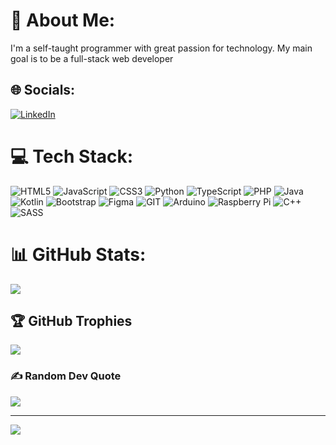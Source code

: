 # 💫 About Me:

I'm a self-taught programmer with great passion for technology. My main goal is to be a full-stack web developer

## 🌐 Socials:

[![LinkedIn](https://img.shields.io/badge/LinkedIn-%230077B5.svg?logo=linkedin&logoColor=white)](https://www.linkedin.com/in/antonio-aguirre-flores-1494031ba)

# 💻 Tech Stack:

![HTML5](https://img.shields.io/badge/html5-%23E34F26.svg?style=for-the-badge&logo=html5&logoColor=white)
![JavaScript](https://img.shields.io/badge/javascript-%23323330.svg?style=for-the-badge&logo=javascript&logoColor=%23F7DF1E)
![CSS3](https://img.shields.io/badge/css3-%231572B6.svg?style=for-the-badge&logo=css3&logoColor=white)
![Python](https://img.shields.io/badge/python-3670A0?style=for-the-badge&logo=python&logoColor=ffdd54)
![TypeScript](https://img.shields.io/badge/typescript-%23007ACC.svg?style=for-the-badge&logo=typescript&logoColor=white)
![PHP](https://img.shields.io/badge/php-%23777BB4.svg?style=for-the-badge&logo=php&logoColor=white)
![Java](https://img.shields.io/badge/java-%23ED8B00.svg?style=for-the-badge&logo=openjdk&logoColor=white)
![Kotlin](https://img.shields.io/badge/kotlin-%237F52FF.svg?style=for-the-badge&logo=kotlinlogoColor=white)
![Bootstrap](https://img.shields.io/badge/bootstrap-%238511FA.svg?style=for-the-badgelogo=bootstrap&logoColor=white)
![Figma](https://img.shields.io/badge/figma-%23F24E1E.svg?style=for-the-badge&logo=figmalogoColor=white)
![GIT](https://img.shields.io/badge/Git-fc6d26?style=for-the-badge&logo=git&logoColor=white)
![Arduino](https://img.shields.io/badge/-Arduino-00979D?style=for-the-badge&logo=ArduinologoColor=white)
![Raspberry Pi](https://img.shields.io/badge/-RaspberryPi-C51A4A?style=for-the-badgelogo=Raspberry-Pi)
![C++](https://img.shields.io/badge/c++-%2300599C.svg?style=for-the-badge&logo=c%2B%2BlogoColor=white)
![SASS](https://img.shields.io/badge/SASS-hotpink.svg?style=for-the-badge&logo=SASS&logoColor=white)

# 📊 GitHub Stats:

<!-- ![](https://github-readme-stats.vercel.app/api?username=AntonioAFL&theme=dark&hide_border=false&include_all_commits=false&count_private=false)<br/>
![](https://github-readme-streak-stats.herokuapp.com/?user=AntonioAFL&theme=dark&hide_border=false)<br/> -->

![](https://github-readme-stats.vercel.app/api/top-langs/?username=AntonioAFL&theme=dark&hide_border=false&include_all_commits=false&count_private=false&layout=compact)

## 🏆 GitHub Trophies

![](https://github-profile-trophy.vercel.app/?username=AntonioAFL&theme=radical&no-frame=true&no-bg=true&margin-w=4)

### ✍️ Random Dev Quote

![](https://quotes-github-readme.vercel.app/api?type=horizontal&theme=tokyonight)

---

[![](https://visitcount.itsvg.in/api?id=AntonioAFL&icon=5&color=6)](https://visitcount.itsvg.in)

<!-- Proudly created with GPRM ( https://gprm.itsvg.in ) -->
